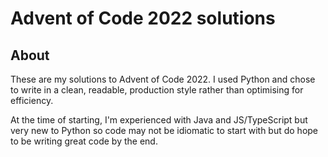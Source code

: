 # Advent of Code 2022 solutions
## About
These are my solutions to Advent of Code 2022. I used Python
and chose to write in a clean, readable, production style rather
than optimising for efficiency. 

At the time of starting, I'm experienced with
Java and JS/TypeScript but very new to Python
so code may not be idiomatic to start with but
do hope to be writing great code
by the end.